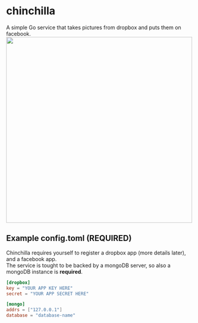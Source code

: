 # chinchilla
A simple Go service that takes pictures from dropbox and puts them on facebook.  
<a href="https://www.pinterest.com/pin/304837468499947408/"><img src="https://s-media-cache-ak0.pinimg.com/736x/3b/3e/ae/3b3eae66e5a656c7eceaf3ef56414a6d.jpg" height="500px"></a>

## Example config.toml (REQUIRED)
Chinchilla requires yourself to register a dropbox app (more details later), and a facebook app.  
The service is tought to be backed by a mongoDB server, so also a mongoDB instance is **required**.

```toml
[dropbox]
key = "YOUR APP KEY HERE"
secret = "YOUR APP SECRET HERE"

[mongo]
addrs = ["127.0.0.1"]
database = "database-name"
```
